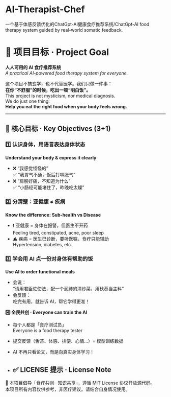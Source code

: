 # AI-Therapist-Chef
一个基于体感反馈优化的ChatGpt-AI健康食疗推荐系统/ChatGpt-AI food therapy system guided by real-world somatic feedback.
# 🎯 项目目标 · Project Goal  
**人人可用的 AI 食疗推荐系统**  
*A practical AI-powered food therapy system for everyone.*

这个项目不搞玄学，也不代替医学。我们只做一件事：  
**在你“不舒服”的时候，吃出一顿“明白饭”。**  
This project is not mysticism, nor medical diagnosis.  
We do just one thing:  
**Help you eat the right food when your body feels wrong.**

---

## 📌 核心目标 · Key Objectives (3+1)

### 1️⃣ 认识身体，用语言表达身体状态  
**Understand your body & express it clearly**

- ❌ “我感觉怪怪的”  
✅ “我胃气不通，饭后打嗝胀气”  
- ❌ “肩膀好痛，不知道为什么”  
✅ “小肠经可能堵住了，昨晚吃太燥”

### 2️⃣ 分清楚：亚健康 ≠ 疾病  
**Know the difference: Sub-health vs Disease**

- ❗ 亚健康 = 身体在报警，但医生不开药  
   Feeling tired, constipated, acne, poor sleep  
- ⚠️ 疾病 = 医生已诊断，要听医嘱，食疗只能辅助  
   Hypertension, diabetes, etc.

### 3️⃣ 学会用 AI 点一份对身体有帮助的饭  
**Use AI to order functional meals**

- 会说：  
  “请用君臣佐使法，配一个润肺的清炒菜，用秋葵当主料”  
- 会反馈：  
  吃完有用，就告诉 AI，帮它学得更准！

**4️⃣ 全民共创 · Everyone can train the AI**

- 每个人都是「食疗测试员」  
  Everyone is a food therapy tester  
- 提交反馈（舌苔、体感、排便、心情…）= 模型训练数据  
- AI 不再只看论文，而是向真实身体学习！

- ## ✅ LICENSE 提示 · License Note
📝 本项目倡导「食疗共创 · 知识共享」，遵循 MIT License 协议开放源代码。  
本项目所有内容仅供参考，非医疗建议。请结合自身情况使用。
